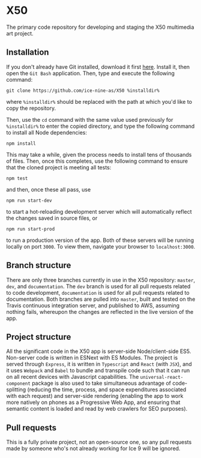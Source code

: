 # X50

The primary code repository for developing and staging the X50 multimedia art project.

## Installation

If you don't already have Git installed, download it first [here](https://git-scm.com). Install it, then open the `Git Bash` application. Then, type and execute the following command:

`git clone https://github.com/ice-nine-as/X50 %installdir%`

where `%installdir%` should be replaced with the path at which you'd like to copy the repository.

Then, use the `cd` command with the same value used previously for `%installdir%` to enter the copied directory, and type the following command to install all Node dependencies:

`npm install`

This may take a while, given the process needs to install tens of thousands of files. Then, once this completes, use the following command to ensure that the cloned project is meeting all tests:

`npm test`

and then, once these all pass, use

`npm run start-dev`

to start a hot-reloading development server which will automatically reflect the changes saved in source files, or

`npm run start-prod`

to run a production version of the app. Both of these servers will be running locally on port `3000`. To view them, navigate your browser to `localhost:3000`.

## Branch structure

There are only three branches currently in use in the X50 repository: `master`, `dev`, and `documentation`. The `dev` branch is used for all pull requests related to code development, `documentation` is used for all pull requests related to documentation. Both branches are pulled into `master`, built and tested on the Travis continuous integration server, and published to AWS, assuming nothing fails, whereupon the changes are reflected in the live version of the app.

## Project structure

All the significant code in the X50 app is server-side Node/client-side ES5. Non-server code is written in ESNext with ES Modules. The project is served through `Express`, it is written in `Typescript` and `React` (with `JSX`), and it uses `Webpack` and `Babel` to bundle and transpile code such that it can run on all recent devices with Javascript capabilities. The `universal-react-component` package is also used to take simultaneous advantage of code-splitting (reducing the time, process, and space expenditures associated with each request) and server-side rendering (enabling the app to work more natively on phones as a Progressive Web App, and ensuring that semantic content is loaded and read by web crawlers for SEO purposes).

## Pull requests

This is a fully private project, not an open-source one, so any pull requests made by someone who's not already working for Ice 9 will be ignored.